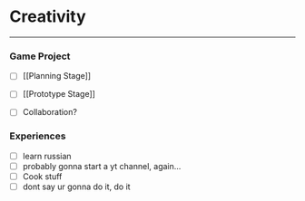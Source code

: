 # Creativity
---
### Game Project
- [ ] [[Planning Stage]]
- [ ] [[Prototype Stage]]
- [ ] Collaboration?


### Experiences
- [ ] learn russian
- [ ] probably gonna start a yt channel, again...
- [ ] Cook stuff
- [ ] dont say ur gonna do it, do it